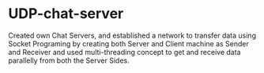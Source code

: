 # UDP-chat-server

Created  own Chat Servers, and established a network to transfer data using Socket Programing by creating both Server and Client machine as Sender and Receiver and used multi-threading concept to get and receive data parallelly from both the Server Sides.

